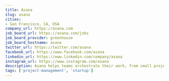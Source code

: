 ```yaml
---
title: Asana
slug: asana
cities:
- San Francisco, CA, USA
company_url: https://asana.com
job_board_url: https://asana.com/jobs
job_board_provider: greenhouse
job_board_hostname: asana
twitter_url: https://twitter.com/asana
facebook_url: https://www.facebook.com/asana
linkedin_url: https://www.linkedin.com/company/asana
instagram_url: https://www.instagram.com/asana
description: Asana helps teams orchestrate their work, from small projects to strategic initiatives. Headquartered in San Francisco, CA, Asana has more than 89,000 paying organizations and millions of free organizations across 190 countries. Global customers such as AllBirds, Sephora, Sky, Spotify, Viessmann, and Woolworths rely on Asana to manage everything from company objectives to digital transformation to product launches and marketing campaigns.
tags: ['project-management', 'startup']
---
```


